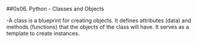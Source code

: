 ##0x06. Python - Classes and Objects

-A class is a blueprint for creating objects. It defines attributes (data) and methods (functions) that the objects of the class will have. It serves as a template to create instances.
